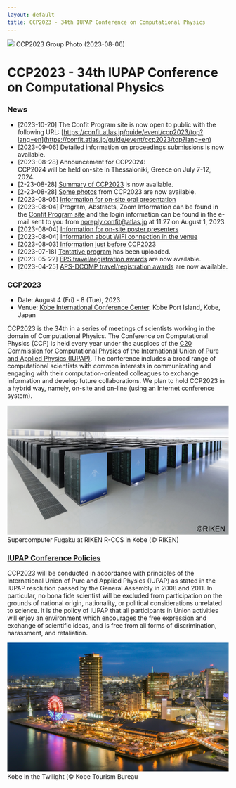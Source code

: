 ```yaml
---
layout: default
title: CCP2023 - 34th IUPAP Conference on Computational Physics
---
```


<img src="assets/images/group-photo.jpg"/>
CCP2023 Group Photo (2023-08-06)

# CCP2023 - 34th IUPAP Conference on Computational Physics

### News

* [2023-10-20] The Confit Program site is now open to public with the following URL: [https://confit.atlas.jp/guide/event/ccp2023/top?lang=en](https://confit.atlas.jp/guide/event/ccp2023/top?lang=en)
* [2023-09-06] Detailed information on [proceedings submissions](proceedings.html) is now available.
* [2023-08-28] Announcement for CCP2024:<br/>
  CCP2024 will be held on-site in Thessaloniki, Greece on July 7-12, 2024.
* [2-23-08-28] [Summary of CCP2023](assets/files/summary-ccp2023.pdf) is now available.
* [2-23-08-28] [Some photos](assets/files/ccp2023-photos.pdf) from CCP2023 are now available.
* [2023-08-05] [Information for on-site oral presentation](info-20230805.html)
* [2023-08-04] Program, Abstracts, Zoom Information can be found in the [Confit Program site](https://confit.atlas.jp/guide/event/ccp2023/top?lo=fin&eventCode=ccp2023) and the login information can be found in the e-mail sent to you from noreply.confit@atlas.jp at 11:27 on August 1, 2023.
* [2023-08-04] [Information for on-site poster presenters](info-20230804-2.html)
* [2023-08-04] [Information about WiFi connection in the venue](info-20230804.html)
* [2023-08-03] [Information just before CCP2023](info-20230803.html)
* [2023-07-18] [Tentative program](program.html#program-1) has been uploaded.
* [2023-05-22] [EPS travel/registration awards](registration.html#eps-travelregistration-awards-for-early-career-participants) are now available.
* [2023-04-25] [APS-DCOMP travel/registration awards](registration.html#aps-dcomp-travelregistration-awards-for-early-career-participants) are now available.

### CCP2023

* Date: August 4 (Fri) - 8 (Tue), 2023
* Venue: [Kobe International Conference Center](https://kobe-cc.jp/en/visitors/), Kobe Port Island, Kobe, Japan

CCP2023 is the 34th in a series of meetings of scientists working in the domain of Computational Physics. The Conference on Computational Physics (CCP) is held every year under the auspices of the [C20 Commission for Computational Physics](https://iupap.org/who-we-are/internal-organization/commissions/c20-computational-physics/) of the [International Union of Pure and Applied Physics (IUPAP)](assets/images/iupap100.pdf). The conference includes a broad range of computational scientists with common interests in communicating and engaging with their computation-oriented colleagues to exchange information and develop future collaborations. We plan to hold CCP2023 in a hybrid way, namely, on-site and on-line (using an Internet conference system).

<img src="assets/images/fugaku.jpg"/>
Supercomputer Fugaku at RIKEN R-CCS in Kobe (© RIKEN)

### [IUPAP Conference Policies](https://iupap.org/conferences/conference-policies/)

CCP2023 will be conducted in accordance with principles of
the International Union of Pure and Applied Physics (IUPAP)
as stated in the IUPAP resolution passed by the General Assembly in 2008 and 2011. In particular, no bona fide scientist will be excluded from participation on the grounds of national origin, nationality, or political considerations unrelated to science. It is the policy of IUPAP that all participants in Union activities will enjoy an environment which encourages the free expression and exchange of scientific ideas, and is free from all forms of discrimination, harassment, and retaliation.

<img src="assets/images/twilight.jpg"/>
Kobe in the Twilight (©︎ Kobe Tourism Bureau
